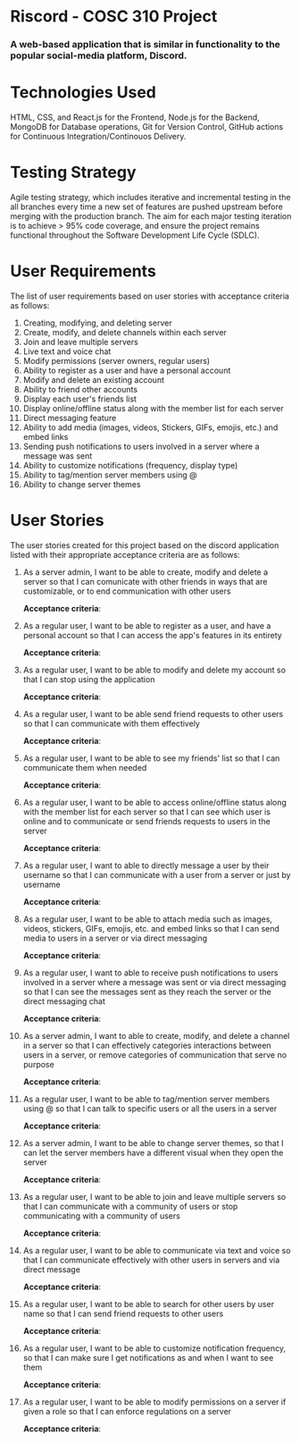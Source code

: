# Riscord - COSC 310 Project

### A web-based application that is similar in functionality to the popular social-media platform, Discord.

# Technologies Used
HTML, CSS, and React.js for the Frontend, Node.js for the Backend, MongoDB for Database operations, Git for Version Control, GitHub actions for Continuous Integration/Continouos Delivery.

# Testing Strategy
Agile testing strategy, which includes iterative and incremental testing in the all branches every time a new set of features are pushed upstream before merging with the production branch. The aim for each major testing iteration is to achieve > 95% code coverage, and ensure the project remains functional throughout the Software Development Life Cycle (SDLC).

# User Requirements
The list of user requirements based on user stories with acceptance criteria as follows:
1. Creating, modifying, and deleting server
2. Create, modify, and delete channels within each server
3. Join and leave multiple servers
4. Live text and voice chat
5. Modify permissions (server owners, regular users)
6. Ability to register as a user and have a personal account
7. Modify and delete an existing account
8. Ability to friend other accounts
9. Display each user's friends list
10. Display online/offline status along with the member list for each server
11. Direct messaging feature
12. Ability to add media (images, videos, Stickers, GIFs, emojis, etc.) and embed links
13. Sending push notifications to users involved in a server where a message was sent
14. Ability to customize notifications (frequency, display type)
15. Ability to tag/mention server members using @
16. Ability to change server themes

# User Stories
The user stories created for this project based on the discord application listed with their appropriate acceptance criteria are as follows:
1. As a server admin, I want to be able to create, modify and delete a server so that I can comunicate with other friends in ways that are customizable, or to end communication with other users
   
   **Acceptance criteria**:

2. As a regular user, I want to be able to register as a user, and have a personal account so that I can access the app's features in its entirety
   
   **Acceptance criteria**:

3. As a regular user, I want to be able to modify and delete my account so that I can stop using the application
   
   **Acceptance criteria**:

4. As a regular user, I want to be able send friend requests to other users so that I can communicate with them effectively
   
   **Acceptance criteria**:

5. As a regular user, I want to be able to see my friends' list so that I can communicate them when needed
   
   **Acceptance criteria**:

6. As a regular user, I want to be able to access online/offline status along with the member list for each server so that I can see which user is online and to communicate or send friends requests to users in the server
   
   **Acceptance criteria**:

7. As a regular user, I want to able to directly message a user by their username so that I can communicate with a user from a server or just by username
   
   **Acceptance criteria**:

8. As a regular user, I want to be able to attach media such as images, videos, stickers, GIFs, emojis, etc. and embed links so that I can send media to users in a server or via direct messaging
   
   **Acceptance criteria**:

9. As a regular user, I want to able to receive push notifications to users involved in a server where a message was sent or via direct messaging so that I can see the messages sent as they reach the server or the direct messaging chat
   
   **Acceptance criteria**:

10. As a server admin, I want to able to create, modify, and delete a channel in a server so that I can effectively categories interactions between users in a server, or remove categories of communication that serve no purpose
   
     **Acceptance criteria**:

11. As a regular user, I want to be able to tag/mention server members using @ so that I can talk to specific users or all the users in a server
   
     **Acceptance criteria**:

12. As a server admin, I want to be able to change server themes, so that I can let the server members have a different visual when they open the server
   
     **Acceptance criteria**:

13. As a regular user, I want to be able to join and leave multiple servers so that I can communicate with a community of users or stop communicating with a community of users
   
     **Acceptance criteria**:

14. As a regular user, I want to be able to communicate via text and voice so that I can communicate effectively with other users in servers and via direct message
   
     **Acceptance criteria**:

15. As a regular user, I want to be able to search for other users by user name so that I can send friend requests to other users
   
     **Acceptance criteria**:

16. As a regular user, I want to be able to customize notification frequency, so that I can make sure I get notifications as and when I want to see them
   
     **Acceptance criteria**:

17. As a regular user, I want to be able to modify permissions on a server if given a role so that I can enforce regulations on a server
   
     **Acceptance criteria**:
